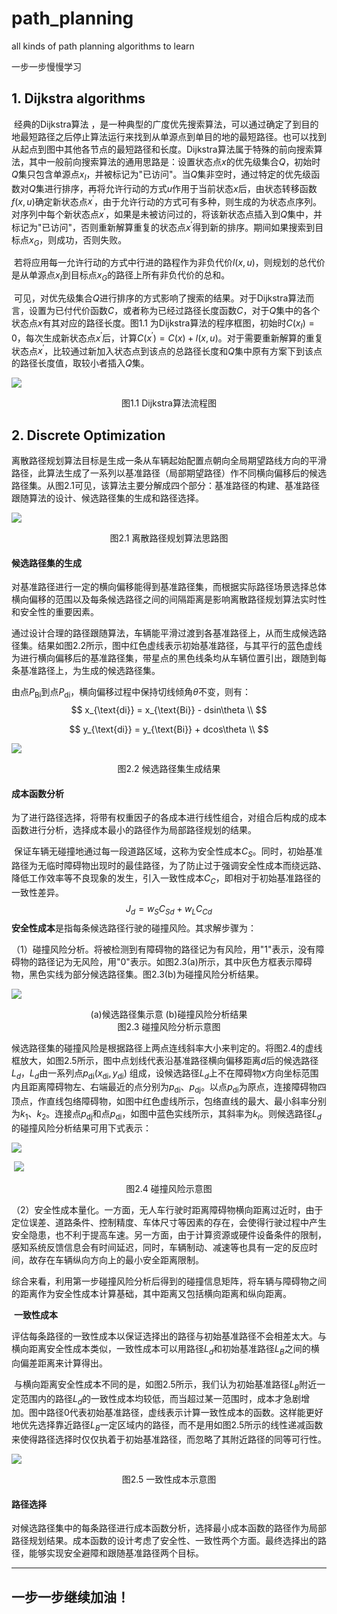 # path_planning

all kinds of path planning algorithms to learn

一步一步慢慢学习

## 1. Dijkstra algorithms

​		经典的Dijkstra算法 ，是一种典型的广度优先搜索算法，可以通过确定了到目的地最短路径之后停止算法运行来找到从单源点到单目的地的最短路径。也可以找到从起点到图中其他各节点的最短路径和长度。
​		Dijkstra算法属于特殊的前向搜索算法，其中一般前向搜索算法的通用思路是：设置状态点$x$的优先级集合$Q$，初始时$Q$集只包含单源点$x_{I}$，并被标记为"已访问"。当$Q$集非空时，通过特定的优先级函数对$Q$集进行排序，再将允许行动的方式$u$作用于当前状态$x$后，由状态转移函数$f\left( x,u \right)$确定新状态点$x^{'}$，由于允许行动的方式可有多种，则生成的为状态点序列。对序列中每个新状态点$x^{'}$，如果是未被访问过的，将该新状态点插入到$Q$集中，并标记为"已访问"，否则重新解算重复的状态点$x^{'}$得到新的排序。期间如果搜索到目标点$x_{G}$，则成功，否则失败。

​		若将应用每一允许行动的方式中行进的路程作为非负代价$l\left( x,u \right)$，则规划的总代价是从单源点$x_{I}$到目标点$x_{G}$的路径上所有非负代价的总和。

​		可见，对优先级集合$Q$进行排序的方式影响了搜索的结果。对于Dijkstra算法而言，设置为已付代价函数$C$，或者称为已经过路径长度函数$C$，对于$Q$集中的各个状态点$x$有其对应的路径长度。图1.1 为Dijkstra算法的程序框图，初始时$C\left( x_{I} \right) = 0$，每次生成新状态点$x^{'}$后，计算$C\left( x^{'} \right) = C\left( x \right) + l\left( x,u \right)$。对于需要重新解算的重复状态点$x^{'}$，比较通过新加入状态点到该点的总路径长度和$Q$集中原有方案下到该点的路径长度值，取较小者插入$Q$集。

![](./images/框图.png)

<center>图1.1 Dijkstra算法流程图</center>

## 2. Discrete Optimization

​		离散路径规划算法目标是生成一条从车辆起始配置点朝向全局期望路线方向的平滑路径，此算法生成了一系列以基准路径（局部期望路径）作不同横向偏移后的候选路径集。从图2.1可见，该算法主要分解成四个部分：基准路径的构建、基准路径跟随算法的设计、候选路径集的生成和路径选择。

![](./images/离散路径规划.png)

<center>图2.1 离散路径规划算法思路图</center>

#### 候选路径集的生成

​		对基准路径进行一定的横向偏移能得到基准路径集，而根据实际路径场景选择总体横向偏移的范围以及每条候选路径之间的间隔距离是影响离散路径规划算法实时性和安全性的重要因素。

​		通过设计合理的路径跟随算法，车辆能平滑过渡到各基准路径上，从而生成候选路径集。结果如图2.2所示，图中红色虚线表示初始基准路径，与其平行的蓝色虚线为进行横向偏移后的基准路径集，带星点的黑色线条均从车辆位置引出，跟随到每条基准路径上，为生成的候选路径集。

由点$P_{\text{Bi}}$到点$P_{\text{di}}$，横向偏移过程中保持切线倾角$\theta$不变，则有：
$$
x_{\text{di}} = x_{\text{Bi}} - dsin\theta \\
$$

$$
y_{\text{di}} = y_{\text{Bi}} + dcos\theta \\
$$

![](./images/候选路径.png)

<center>图2.2 候选路径集生成结果</center>

#### 成本函数分析

​		为了进行路径选择，将带有权重因子的各成本进行线性组合，对组合后构成的成本函数进行分析，选择成本最小的路径作为局部路径规划的结果。

​		保证车辆无碰撞地通过每一段道路区域，这称为安全性成本$C_{S}$。同时，初始基准路径为无临时障碍物出现时的最佳路径，为了防止过于强调安全性成本而绕远路、降低工作效率等不良现象的发生，引入一致性成本$C_{C}$，即相对于初始基准路径的一致性差异。
$$
J_{d} = w_{S}C_{Sd} + w_{L}C_{Cd}
$$
​		**安全性成本**是指每条候选路径行驶的碰撞风险。其求解步骤为：

（1）碰撞风险分析。将被检测到有障碍物的路径记为有风险，用"1"表示，没有障碍物的路径记为无风险，用"0"表示。如图2.3(a)所示，其中灰色方框表示障碍物，黑色实线为部分候选路径集。图2.3(b)为碰撞风险分析结果。

![](./images/碰撞风险.png)

<center>(a)候选路径集示意 (b)碰撞风险分析结果</center>

<center>图2.3 碰撞风险分析示意图</center>

​		候选路径集的碰撞风险是根据路径上两点连线斜率大小来判定的。将图2.4的虚线框放大，如图2.5所示，图中点划线代表沿基准路径横向偏移距离$d$后的候选路径$L_{d}$，$L_{d}$由一系列点${p_{\text{di}}(x}_{\text{di}},y_{\text{di}})$ 组成，设候选路径$L_{d}$上不在障碍物$x$方向坐标范围内且距离障碍物左、右端最近的点分别为$p_{\text{di}}$、$p_{\text{dj}}$。以点$p_{\text{di}}$为原点，连接障碍物四顶点，作直线包络障碍物，如图中红色虚线所示，包络直线的最大、最小斜率分别为$k_{1}$、$k_{2}$。连接点$p_{\text{dj}}$和点$p_{\text{di}}$，如图中蓝色实线所示，其斜率为$k_{i}$。则候选路径$L_{d}$的碰撞风险分析结果可用下式表示：

![](./images/碰撞风险公式2.png)

​    ![](./images/碰撞风险2.png)

<center>图2.4 碰撞风险示意图</center>

（2）安全性成本量化。一方面，无人车行驶时距离障碍物横向距离过近时，由于定位误差、道路条件、控制精度、车体尺寸等因素的存在，会使得行驶过程中产生安全隐患，也不利于提高车速。另一方面，由于计算资源或硬件设备条件的限制，感知系统反馈信息会有时间延迟，同时，车辆制动、减速等也具有一定的反应时间，故存在车辆纵向方向上的最小安全距离限制。

​		综合来看，利用第一步碰撞风险分析后得到的碰撞信息矩阵，将车辆与障碍物之间的距离作为安全性成本计算基础，其中距离又包括横向距离和纵向距离。



​		**一致性成本**

​		评估每条路径的一致性成本以保证选择出的路径与初始基准路径不会相差太大。与横向距离安全性成本类似，一致性成本可以用路径$L_{d}$和初始基准路径$L_{B}$之间的横向偏差距离来计算得出。

​		与横向距离安全性成本不同的是，如图2.5所示，我们认为初始基准路径$L_{B}$附近一定范围内的路径$L_{d}$的一致性成本均较低，而当超过某一范围时，成本才急剧增加。图中路径0代表初始基准路径，虚线表示计算一致性成本的函数。这样能更好地优先选择靠近路径$L_{B}$一定区域内的路径，而不是用如图2.5所示的线性递减函数来使得路径选择时仅仅执着于初始基准路径，而忽略了其附近路径的同等可行性。

![](./images/一致性成本.png)

<center>图2.5 一致性成本示意图</center>

#### 路径选择

​		对候选路径集中的每条路径进行成本函数分析，选择最小成本函数的路径作为局部路径规划结果。成本函数的设计考虑了安全性、一致性两个方面。最终选择出的路径，能够实现安全避障和跟随基准路径两个目标。





***



## 一步一步继续加油！

